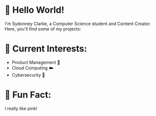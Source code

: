 # 👋 Hello World!

I'm Sydonney Clarke, a Computer Science student and Content Creator. Here, you'll find some of my projects:

# 🚀 Current Interests:
- Product Management 📝
- Cloud Computing ☁️
- Cybersecurity 🔐
  

# 🌱 Fun Fact:
I really like pink!
